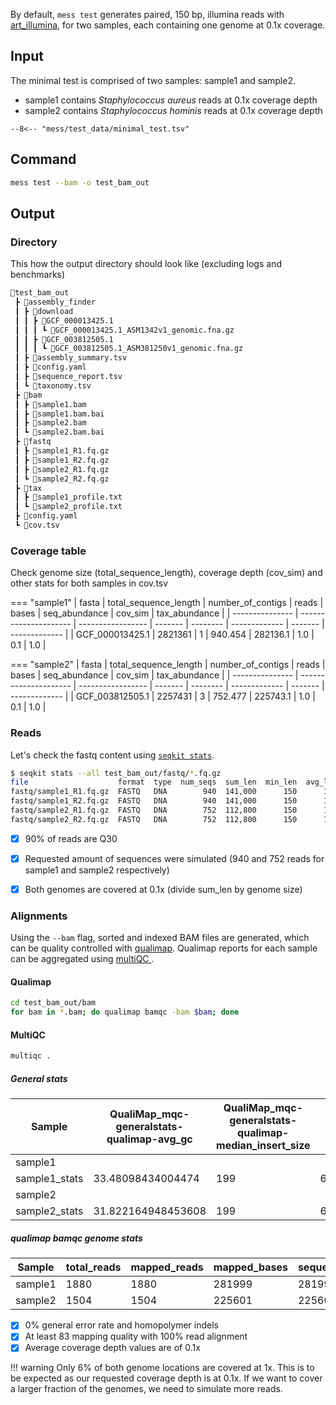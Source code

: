 By default, `mess test` generates paired, 150 bp, illumina reads with [art_illumina](https://www.niehs.nih.gov/research/resources/software/biostatistics/art), for two samples, each containing one genome at 0.1x coverage.

## Input

The minimal test is comprised of two samples: sample1 and sample2.

- sample1 contains _Staphylococcus aureus_ reads at 0.1x coverage depth
- sample2 contains _Staphylococcus hominis_ reads at 0.1x coverage depth


``` title="minimal_test.tsv"
--8<-- "mess/test_data/minimal_test.tsv"
```

## Command

```sh
mess test --bam -o test_bam_out
```

## Output

### Directory

This how the output directory should look like (excluding logs and benchmarks)

```sh
📂test_bam_out
 ┣ 📂assembly_finder
 ┃ ┣ 📂download
 ┃ ┃ ┣ 📂GCF_000013425.1
 ┃ ┃ ┃ ┗ 📜GCF_000013425.1_ASM1342v1_genomic.fna.gz
 ┃ ┃ ┣ 📂GCF_003812505.1
 ┃ ┃ ┃ ┗ 📜GCF_003812505.1_ASM381250v1_genomic.fna.gz
 ┃ ┣ 📜assembly_summary.tsv
 ┃ ┣ 📜config.yaml
 ┃ ┣ 📜sequence_report.tsv
 ┃ ┗ 📜taxonomy.tsv
 ┣ 📂bam
 ┃ ┣ 📜sample1.bam
 ┃ ┣ 📜sample1.bam.bai
 ┃ ┣ 📜sample2.bam
 ┃ ┗ 📜sample2.bam.bai
 ┣ 📂fastq
 ┃ ┣ 📜sample1_R1.fq.gz
 ┃ ┣ 📜sample1_R2.fq.gz
 ┃ ┣ 📜sample2_R1.fq.gz
 ┃ ┗ 📜sample2_R2.fq.gz
 ┣ 📂tax
 ┃ ┣ 📜sample1_profile.txt
 ┃ ┗ 📜sample2_profile.txt
 ┣ 📜config.yaml
 ┗ 📜cov.tsv
```

### Coverage table

Check genome size (total_sequence_length), coverage depth (cov_sim) and other stats for both samples in cov.tsv

=== "sample1"
    | fasta | total_sequence_length | number_of_contigs | reads | bases | seq_abundance | cov_sim | tax_abundance |
    | --------------- | --------------------- | ----------------- | ------- | -------- | ------------- | ------- | ------------- |
    | GCF_000013425.1 | 2821361 | 1 | 940.454 | 282136.1 | 1.0 | 0.1 | 1.0 |

=== "sample2"
    | fasta           | total_sequence_length | number_of_contigs | reads   | bases    | seq_abundance | cov_sim | tax_abundance |
    | --------------- | --------------------- | ----------------- | ------- | -------- | ------------- | ------- | ------------- |
    | GCF_003812505.1 | 2257431               | 3                 | 752.477 | 225743.1 | 1.0           | 0.1     | 1.0           |

### Reads

Let's check the fastq content using [`seqkit stats`](https://bioinf.shenwei.me/seqkit/usage/#stats).

```sh
$ seqkit stats --all test_bam_out/fastq/*.fq.gz
file                    format  type  num_seqs  sum_len  min_len  avg_len  max_len   Q1   Q2   Q3  sum_gap  N50  N50_num  Q20(%)  Q30(%)  AvgQual  GC(%)
fastq/sample1_R1.fq.gz  FASTQ   DNA        940  141,000      150      150      150  150  150  150        0  150        1   97.99   91.72    27.68  32.89
fastq/sample1_R2.fq.gz  FASTQ   DNA        940  141,000      150      150      150  150  150  150        0  150        1   97.35    89.7    26.52  33.19
fastq/sample2_R1.fq.gz  FASTQ   DNA        752  112,800      150      150      150  150  150  150        0  150        1   98.02   91.75    27.78  31.38
fastq/sample2_R2.fq.gz  FASTQ   DNA        752  112,800      150      150      150  150  150  150        0  150        1   97.27    89.7    26.51  31.52
```

- [x] 90% of reads are Q30
- [x] Requested amount of sequences were simulated (940 and 752 reads for sample1 and sample2 respectively)
- [x] Both genomes are covered at 0.1x (divide sum_len by genome size)


### Alignments

Using the `--bam` flag, sorted and indexed BAM files are generated, which can be quality controlled with [qualimap](http://qualimap.conesalab.org/). Qualimap reports for each sample can be aggregated using [multiQC ](https://multiqc.info/).

#### Qualimap
```sh
cd test_bam_out/bam 
for bam in *.bam; do qualimap bamqc -bam $bam; done
```
#### MultiQC
```sh
multiqc .
```

##### General stats


| Sample        | QualiMap_mqc-generalstats-qualimap-avg_gc | QualiMap_mqc-generalstats-qualimap-median_insert_size | QualiMap_mqc-generalstats-qualimap-1_x_pc | QualiMap_mqc-generalstats-qualimap-5_x_pc | QualiMap_mqc-generalstats-qualimap-10_x_pc | QualiMap_mqc-generalstats-qualimap-30_x_pc | QualiMap_mqc-generalstats-qualimap-50_x_pc | QualiMap_mqc-generalstats-qualimap-median_coverage | QualiMap_mqc-generalstats-qualimap-mean_coverage | QualiMap_mqc-generalstats-qualimap-general_error_rate | QualiMap_mqc-generalstats-qualimap-percentage_aligned | QualiMap_mqc-generalstats-qualimap-mapped_reads | QualiMap_mqc-generalstats-qualimap-total_reads |
| ------------- | ----------------------------------------- | ----------------------------------------------------- | ----------------------------------------- | ----------------------------------------- | ------------------------------------------ | ------------------------------------------ | ------------------------------------------ | -------------------------------------------------- | ------------------------------------------------ | ----------------------------------------------------- | ----------------------------------------------------- | ----------------------------------------------- | ---------------------------------------------- |
| sample1       |                                           |                                                       |                                           |                                           |                                            |                                            |                                            |                                                    | 0.1                                              | 0.0                                                   | 100.0                                                 | 1880                                            | 1880                                           |
| sample1_stats | 33.48098434004474                         | 199                                                   | 6.449724087062946                         | 0.0                                       | 0.0                                        | 0.0                                        | 0.0                                        | 0                                                  |                                                  |                                                       |                                                       |                                                 |                                                |
| sample2       |                                           |                                                       |                                           |                                           |                                            |                                            |                                            |                                                    | 0.0999                                           | 0.0                                                   | 100.0                                                 | 1504                                            | 1504                                           |
| sample2_stats | 31.822164948453608                        | 199                                                   | 6.446044198028644                         | 0.0003543851395679425                     | 0.0                                        | 0.0                                        | 0.0                                        | 0                                                  |                                                  |                                                       |                                                       |                                                 |                                                |

##### qualimap bamqc genome stats

| Sample  | total_reads | mapped_reads | mapped_bases | sequenced_bases | duplication_rate | mean_insert_size | median_insert_size | mean_mapping_quality | gc_percentage | general_error_rate | homopolymer_indels | mean_coverage | percentage_aligned |
| ------- | ----------- | ------------ | ------------ | --------------- | ---------------- | ---------------- | ------------------ | -------------------- | ------------- | ------------------ | ------------------ | ------------- | ------------------ |
| sample1 | 1880        | 1880         | 281999       | 281998          | 0.05             | 199.8862         | 199.0              | 91.0798              | 32.96         | 0.0                | 0.0                | 0.1           | 100.0              |
| sample2 | 1504        | 1504         | 225601       | 225600          | 0.0              | 199.3763         | 199.0              | 83.9774              | 31.39         | 0.0                | 0.0                | 0.0999        | 100.0              |

- [x] 0% general error rate and homopolymer indels
- [x] At least 83 mapping quality with 100% read alignment
- [x] Average coverage depth values are of 0.1x

!!! warning
    Only 6% of both genome locations are covered at 1x. This is to be expected as our requested coverage depth is at 0.1x. If we want to cover a larger fraction of the genomes, we need to simulate more reads.


